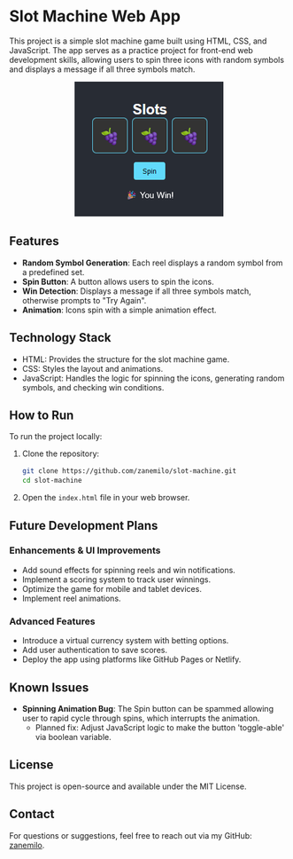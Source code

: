 # Slot Machine Web App

This project is a simple slot machine game built using HTML, CSS, and JavaScript. The app serves as a practice project for front-end web development skills, allowing users to spin three icons with random symbols and displays a message if all three symbols match.


<div align="center">
  <img src="assets/slots.png" alt="Slot Machine Screenshot">
</div>

## Features
- **Random Symbol Generation**: Each reel displays a random symbol from a predefined set.
- **Spin Button**: A button allows users to spin the icons.
- **Win Detection**: Displays a message if all three symbols match, otherwise prompts to "Try Again".
- **Animation**: Icons spin with a simple animation effect.

## Technology Stack
- HTML: Provides the structure for the slot machine game.
- CSS: Styles the layout and animations.
- JavaScript: Handles the logic for spinning the icons, generating random symbols, and checking win conditions.

## How to Run
To run the project locally:
1. Clone the repository:
    ```bash
    git clone https://github.com/zanemilo/slot-machine.git
    cd slot-machine
    ```
2. Open the `index.html` file in your web browser.

## Future Development Plans
### Enhancements & UI Improvements
- Add sound effects for spinning reels and win notifications.
- Implement a scoring system to track user winnings.
- Optimize the game for mobile and tablet devices.
- Implement reel animations.

### Advanced Features
- Introduce a virtual currency system with betting options.
- Add user authentication to save scores.
- Deploy the app using platforms like GitHub Pages or Netlify.

## Known Issues
- **Spinning Animation Bug**: The Spin button can be spammed allowing user to rapid cycle through spins, which interrupts the animation.
  - Planned fix: Adjust JavaScript logic to make the button 'toggle-able' via boolean variable.

## License
This project is open-source and available under the MIT License.

## Contact
For questions or suggestions, feel free to reach out via my GitHub: [zanemilo](https://github.com/zanemilo).

